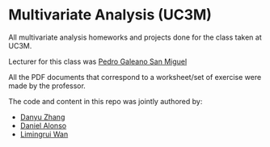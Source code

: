 # Multivariate Analysis (UC3M)

All multivariate analysis homeworks and projects done for the class taken at UC3M.

Lecturer for this class was [Pedro Galeano San Miguel](https://portal.uc3m.es/portal/page/portal/dpto_estadistica/personal/pedro_galeano_san_miguel)

All the PDF documents that correspond to a worksheet/set of exercise were made by the professor.

The code and content in this repo was jointly authored by:

- [Danyu Zhang](https://github.com/danyuz)
- [Daniel Alonso](https://github.com/dreth)
- [Limingrui Wan](https://github.com/juanliii)

